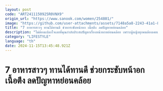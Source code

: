 ```yaml
---
layout: post
code: "ART2411150925R0VNX9"
origin_url: "https://www.sanook.com/women/254801/"
image: "https://github.com/user-attachments/assets/7148a5a8-2243-41a1-8f42-b2c4d98ef03c"
title: "7 อาหารสาวๆ ทานได้ทานดี ช่วยกระชับหน้าอก เนื้อตึง ลดปัญหาหย่อนคล้อย"
description: "ไม่ต้องแปลกใจเลยที่คุณกำลังประสบปัญหาเรื่องหน้าอกหย่อนคล้อย เพราะผู้หญิงทุกคนต้องเคยเจอปัญหานี้บ้าง"
category: "LIFESTYLE"
language: "th"
date: 2024-11-15T13:45:48.921Z
---
```


# 7 อาหารสาวๆ ทานได้ทานดี ช่วยกระชับหน้าอก เนื้อตึง ลดปัญหาหย่อนคล้อย